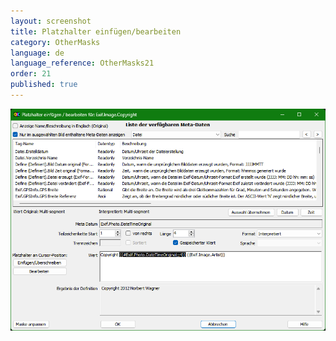 ```yaml
---
layout: screenshot
title: Platzhalter einfügen/bearbeiten
category: OtherMasks
language: de
language_reference: OtherMasks21
order: 21
published: true
---
```

<img src="https://raw.githubusercontent.com/QuickImageComment/QuickImageComment/main/UserManual/images/Deutsch-prg/FormPlaceholder.png">
